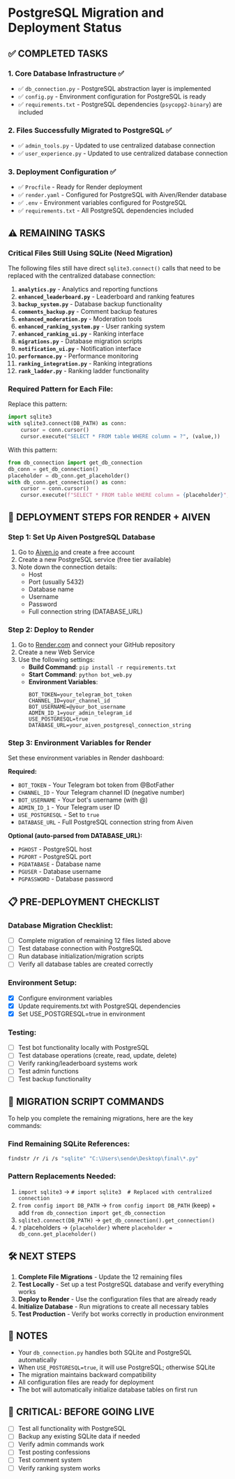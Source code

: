 # PostgreSQL Migration and Deployment Status

## ✅ COMPLETED TASKS

### 1. Core Database Infrastructure ✅
- ✅ `db_connection.py` - PostgreSQL abstraction layer is implemented
- ✅ `config.py` - Environment configuration for PostgreSQL is ready
- ✅ `requirements.txt` - PostgreSQL dependencies (`psycopg2-binary`) are included

### 2. Files Successfully Migrated to PostgreSQL ✅
- ✅ `admin_tools.py` - Updated to use centralized database connection
- ✅ `user_experience.py` - Updated to use centralized database connection  

### 3. Deployment Configuration ✅
- ✅ `Procfile` - Ready for Render deployment
- ✅ `render.yaml` - Configured for PostgreSQL with Aiven/Render database
- ✅ `.env` - Environment variables configured for PostgreSQL
- ✅ `requirements.txt` - All PostgreSQL dependencies included

## ⚠️ REMAINING TASKS

### Critical Files Still Using SQLite (Need Migration)

The following files still have direct `sqlite3.connect()` calls that need to be replaced with the centralized database connection:

1. **`analytics.py`** - Analytics and reporting functions
2. **`enhanced_leaderboard.py`** - Leaderboard and ranking features  
3. **`backup_system.py`** - Database backup functionality
4. **`comments_backup.py`** - Comment backup features
5. **`enhanced_moderation.py`** - Moderation tools
6. **`enhanced_ranking_system.py`** - User ranking system
7. **`enhanced_ranking_ui.py`** - Ranking interface
8. **`migrations.py`** - Database migration scripts
9. **`notification_ui.py`** - Notification interface
10. **`performance.py`** - Performance monitoring
11. **`ranking_integration.py`** - Ranking integrations
12. **`rank_ladder.py`** - Ranking ladder functionality

### Required Pattern for Each File:

Replace this pattern:
```python
import sqlite3
with sqlite3.connect(DB_PATH) as conn:
    cursor = conn.cursor()
    cursor.execute("SELECT * FROM table WHERE column = ?", (value,))
```

With this pattern:
```python
from db_connection import get_db_connection
db_conn = get_db_connection()
placeholder = db_conn.get_placeholder()
with db_conn.get_connection() as conn:
    cursor = conn.cursor()
    cursor.execute(f"SELECT * FROM table WHERE column = {placeholder}", (value,))
```

## 🚀 DEPLOYMENT STEPS FOR RENDER + AIVEN

### Step 1: Set Up Aiven PostgreSQL Database
1. Go to [Aiven.io](https://aiven.io) and create a free account
2. Create a new PostgreSQL service (free tier available)
3. Note down the connection details:
   - Host
   - Port (usually 5432)
   - Database name
   - Username
   - Password
   - Full connection string (DATABASE_URL)

### Step 2: Deploy to Render
1. Go to [Render.com](https://render.com) and connect your GitHub repository
2. Create a new Web Service
3. Use the following settings:
   - **Build Command**: `pip install -r requirements.txt`
   - **Start Command**: `python bot_web.py`
   - **Environment Variables**:
     ```
     BOT_TOKEN=your_telegram_bot_token
     CHANNEL_ID=your_channel_id
     BOT_USERNAME=@your_bot_username
     ADMIN_ID_1=your_admin_telegram_id
     USE_POSTGRESQL=true
     DATABASE_URL=your_aiven_postgresql_connection_string
     ```

### Step 3: Environment Variables for Render
Set these environment variables in Render dashboard:

**Required:**
- `BOT_TOKEN` - Your Telegram bot token from @BotFather
- `CHANNEL_ID` - Your Telegram channel ID (negative number)
- `BOT_USERNAME` - Your bot's username (with @)
- `ADMIN_ID_1` - Your Telegram user ID
- `USE_POSTGRESQL` - Set to `true`
- `DATABASE_URL` - Full PostgreSQL connection string from Aiven

**Optional (auto-parsed from DATABASE_URL):**
- `PGHOST` - PostgreSQL host
- `PGPORT` - PostgreSQL port
- `PGDATABASE` - Database name
- `PGUSER` - Database username  
- `PGPASSWORD` - Database password

## 📋 PRE-DEPLOYMENT CHECKLIST

### Database Migration Checklist:
- [ ] Complete migration of remaining 12 files listed above
- [ ] Test database connection with PostgreSQL
- [ ] Run database initialization/migration scripts
- [ ] Verify all database tables are created correctly

### Environment Setup:
- [x] Configure environment variables
- [x] Update requirements.txt with PostgreSQL dependencies
- [x] Set USE_POSTGRESQL=true in environment

### Testing:
- [ ] Test bot functionality locally with PostgreSQL
- [ ] Test database operations (create, read, update, delete)
- [ ] Verify ranking/leaderboard systems work
- [ ] Test admin functions
- [ ] Test backup functionality

## 🔧 MIGRATION SCRIPT COMMANDS

To help you complete the remaining migrations, here are the key commands:

### Find Remaining SQLite References:
```bash
findstr /r /i /s "sqlite" "C:\Users\sende\Desktop\final\*.py"
```

### Pattern Replacements Needed:
1. `import sqlite3` → `# import sqlite3  # Replaced with centralized connection`
2. `from config import DB_PATH` → `from config import DB_PATH` (keep) + add `from db_connection import get_db_connection`
3. `sqlite3.connect(DB_PATH)` → `get_db_connection().get_connection()`
4. `?` placeholders → `{placeholder}` where `placeholder = db_conn.get_placeholder()`

## 🛠️ NEXT STEPS

1. **Complete File Migrations** - Update the 12 remaining files
2. **Test Locally** - Set up a test PostgreSQL database and verify everything works
3. **Deploy to Render** - Use the configuration files that are already ready
4. **Initialize Database** - Run migrations to create all necessary tables
5. **Test Production** - Verify bot works correctly in production environment

## 📝 NOTES

- Your `db_connection.py` handles both SQLite and PostgreSQL automatically
- When `USE_POSTGRESQL=true`, it will use PostgreSQL; otherwise SQLite
- The migration maintains backward compatibility
- All configuration files are ready for deployment
- The bot will automatically initialize database tables on first run

## 🚨 CRITICAL: BEFORE GOING LIVE

- [ ] Test all functionality with PostgreSQL
- [ ] Backup any existing SQLite data if needed
- [ ] Verify admin commands work
- [ ] Test posting confessions
- [ ] Test comment system
- [ ] Verify ranking system works
